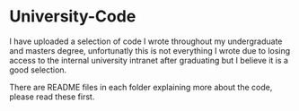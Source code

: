 # University-Code

I have uploaded a selection of code I wrote throughout my undergraduate and masters degree, unfortunatly this is not everything I wrote due to losing access to the internal university intranet after graduating but I believe it is a good selection.

There are README files in each folder explaining more about the code, please read these first. 
